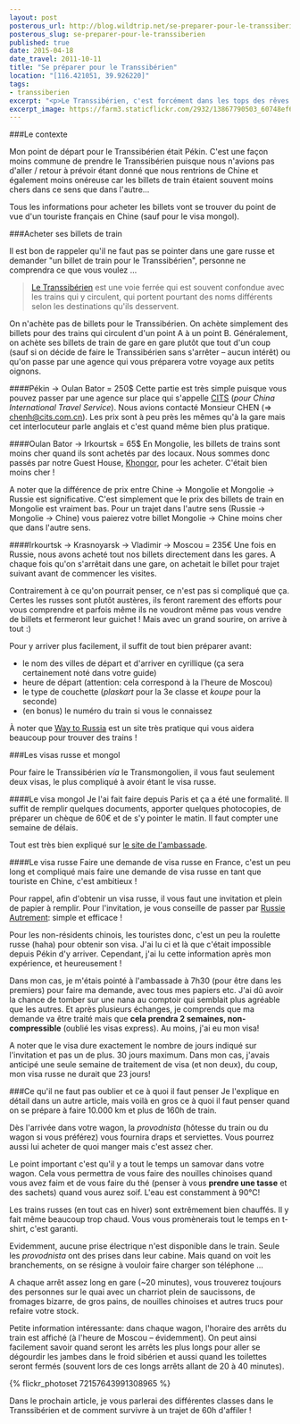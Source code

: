 ```yaml
---
layout: post
posterous_url: http://blog.wildtrip.net/se-preparer-pour-le-transsiberien
posterous_slug: se-preparer-pour-le-transsiberien
published: true
date: 2015-04-18
date_travel: 2011-10-11
title: "Se préparer pour le Transsibérien"
location: "[116.421051, 39.926220]"
tags:
- transsiberien
excerpt: "<p>Le Transsibérien, c'est forcément dans les tops des rêves qu'on peut avoir. C'est une aventure assez folle. Tout ce temps à passer dans un train qui traverse tous les magnifiques paysages de la Sibérie. J'en rêvais depuis longtemps..</p><p>Mais une fois que le rêve peut finalement s'accomplir, les préparatifs sont un peu plus complexe qu'un simple voyage (surtout quand on veut tout faire depuis la Chine en tant que touriste). Alors voilà comment se préparer à faire 10.000 km et plus de 160h de train !</p>"
excerpt_image: https://farm3.staticflickr.com/2932/13867790503_60748ef6fb_c.jpg
---
```


###Le contexte

Mon point de départ pour le Transsibérien était Pékin. C'est une façon moins commune de prendre le Transsibérien puisque nous n'avions pas d'aller / retour à prévoir étant donné que nous rentrions de Chine et également moins onéreuse car les billets de train étaient souvent moins chers dans ce sens que dans l'autre...

Tous les informations pour acheter les billets vont se trouver du point de vue d'un touriste français en Chine (sauf pour le visa mongol).

###Acheter ses billets de train

Il est bon de rappeler qu'il ne faut pas se pointer dans une gare russe et demander "un billet de train pour le Transsibérien", personne ne comprendra ce que vous voulez ...

>[Le Transsibérien](http://fr.wikipedia.org/wiki/Transsib%C3%A9rien) est une voie ferrée qui est souvent confondue avec les trains qui y circulent, qui portent pourtant des noms différents selon les destinations qu'ils desservent.

On n'achète pas de billets pour le Transsibérien. On achète simplement des billets pour des trains qui circulent d'un point A à un point B. Généralement, on achète ses billets de train de gare en gare plutôt que tout d'un coup (sauf si on décide de faire le Transsibérien sans s'arrêter – aucun intérêt) ou qu'on passe par une agence qui vous préparera votre voyage aux petits oignons. 

####Pékin → Oulan Bator = 250$
Cette partie est très simple puisque vous pouvez passer par une agence sur place qui s'appelle [CITS](http://fr.cits.net/) (_pour China International Travel Service_). Nous avions contacté Monsieur CHEN (⇒ chenh@cits.com.cn). Les prix sont à peu près les mêmes qu'à la gare mais cet interlocuteur parle anglais et c'est quand même bien plus pratique.

####Oulan Bator → Irkourtsk = 65$
En Mongolie, les billets de trains sont moins cher quand ils sont achetés par des locaux. Nous sommes donc passés par notre Guest House, [Khongor](http://www.khongor-expedition.com/), pour les acheter. C'était bien moins cher !

A noter que la différence de prix entre Chine → Mongolie et Mongolie → Russie est significative. C'est simplement que le prix des billets de train en Mongolie est vraiment bas. Pour un trajet dans l'autre sens (Russie → Mongolie → Chine) vous paierez votre billet Mongolie → Chine moins cher que dans l'autre sens.

####Irkourtsk → Krasnoyarsk → Vladimir → Moscou = 235€
Une fois en Russie, nous avons acheté tout nos billets directement dans les gares. A chaque fois qu'on s'arrêtait dans une gare, on achetait le billet pour trajet suivant avant de commencer les visites.

Contrairement à ce qu'on pourrait penser, ce n'est pas si compliqué que ça. Certes les russes sont plutôt austères, ils feront rarement des efforts pour vous comprendre et parfois même ils ne voudront même pas vous vendre de billets et fermeront leur guichet ! Mais avec un grand sourire, on arrive à tout :)

Pour y arriver plus facilement, il suffit de tout bien préparer avant:

 - le nom des villes de départ et d'arriver en cyrillique (ça sera certainement noté dans votre guide)
 - heure de départ (attention: cela correspond à la l'heure de Moscou)
 - le type de couchette (_plaskart_ pour la 3e classe et _koupe_ pour la seconde)
 - (en bonus) le numéro du train si vous le connaissez
 
À noter que [Way to Russia](http://www.waytorussia.net/) est un site très pratique qui vous aidera beaucoup pour trouver des trains !

###Les visas russe et mongol

Pour faire le Transsibérien _via_ le Transmongolien, il vous faut seulement deux visas, le plus compliqué à avoir étant le visa russe.

####Le visa mongol
Je l'ai fait faire depuis Paris et ça a été une formalité. Il suffit de remplir quelques documents, apporter quelques photocopies, de préparer un chèque de 60€ et de s'y pointer le matin. Il faut compter une semaine de délais.

Tout est très bien expliqué sur [le site de l'ambassade](http://www.ambassademongolie.fr/index.php?option=com_content&view=article&id=77&Itemid=90&lang=en).

####Le visa russe
Faire une demande de visa russe en France, c'est un peu long et compliqué mais faire une demande de visa russe en tant que touriste en Chine, c'est ambitieux !

Pour rappel, afin d'obtenir un visa russe, il vous faut une invitation et plein de papier à remplir. Pour l'invitation, je vous conseille de passer par [Russie Autrement](http://www.russieautrement.com/): simple et efficace !

Pour les non-résidents chinois, les touristes donc, c'est un peu la roulette russe (haha) pour obtenir son visa. J'ai lu ci et là que c'était impossible depuis Pékin d'y arriver. Cependant, j'ai lu cette information après mon expérience, et heureusement !

Dans mon cas, je m'étais pointé à l'ambassade à 7h30 (pour être dans les premiers) pour faire ma demande, avec tous mes papiers etc. J'ai dû avoir la chance de tomber sur une nana au comptoir qui semblait plus agréable que les autres. Et après plusieurs échanges, je comprends que ma demande va être traité mais que **cela prendra 2 semaines, non-compressible** (oublié les visas express). Au moins, j'ai eu mon visa!

A noter que le visa dure exactement le nombre de jours indiqué sur l'invitation et pas un de plus. 30 jours maximum. Dans mon cas, j'avais anticipé une seule semaine de traitement de visa (et non deux), du coup, mon visa russe ne durait que 23 jours!

###Ce qu'il ne faut pas oublier et ce à quoi il faut penser
Je l'explique en détail dans un autre article, mais voilà en gros ce à quoi il faut penser quand on se prépare à faire 10.000 km et plus de 160h de train.

Dès l'arrivée dans votre wagon, la _provodnista_ (hôtesse du train ou du wagon si vous préférez) vous fournira draps et serviettes. Vous pourrez aussi lui acheter de quoi manger mais c'est assez cher.

Le point important c'est qu'il y a tout le temps un samovar dans votre wagon. Cela vous permettra de vous faire des nouilles chinoises quand vous avez faim et de vous faire du thé (penser à vous **prendre une tasse** et des sachets) quand vous aurez soif. L'eau est constamment à 90°C!

Les trains russes (en tout cas en hiver) sont extrêmement bien chauffés. Il y fait même beaucoup trop chaud. Vous vous promènerais tout le temps en t-shirt, c'est garanti.

Evidemment, aucune prise électrique n'est disponible dans le train. Seule les _provodnista_ ont des prises dans leur cabine. Mais quand on voit les branchements, on se résigne à vouloir faire charger son téléphone ...

A chaque arrêt assez long en gare (~20 minutes), vous trouverez toujours des personnes sur le quai avec un charriot plein de saucissons, de fromages bizarre, de gros pains, de nouilles chinoises et autres trucs pour refaire votre stock. 

Petite information intéressante: dans chaque wagon, l'horaire des arrêts du train est affiché (à l'heure de Moscou – évidemment). On peut ainsi facilement savoir quand seront les arrêts les plus longs pour aller se dégourdir les jambes dans le froid sibérien et aussi quand les toilettes seront fermés (souvent lors de ces longs arrêts allant de 20 à 40 minutes).

{% flickr_photoset 72157643991308965 %}

Dans le prochain article, je vous parlerai des différentes classes dans le Transsibérien et de comment survivre à un trajet de 60h d'affiler !